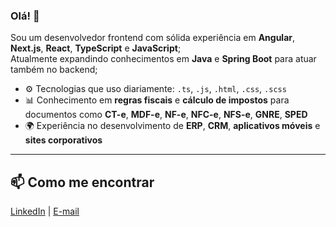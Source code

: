 ### Olá! 👋

Sou um desenvolvedor frontend com sólida experiência em **Angular**, **Next.js**, **React**, **TypeScript** e **JavaScript**;<br/>
Atualmente expandindo conhecimentos em **Java** e **Spring Boot** para atuar também no backend;<br/>

- ⚙️ Tecnologias que uso diariamente: `.ts`, `.js`, `.html`, `.css`, `.scss`  
- 📊 Conhecimento em **regras fiscais** e **cálculo de impostos** para documentos como **CT-e**, **MDF-e**, **NF-e**, **NFC-e**, **NFS-e**, **GNRE**, **SPED**  
- 🌍 Experiência no desenvolvimento de **ERP**, **CRM**, **aplicativos móveis** e **sites corporativos**  

---

## 📫 Como me encontrar  
[LinkedIn](https://www.linkedin.com/in/henderson-kleber-b39785198) | [E-mail](mailto:hendersonkleber@gmail.com)
